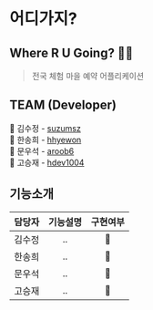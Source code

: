 # 어디가지? 
## Where R U Going? 🚗🌳
> 전국 체험 마을 예약 어플리케이션

## TEAM (Developer) 
👩 김수정 - [suzumsz](https://github.com/suzumsz)    
👧 한송희 - [hhyewon](https://github.com/hhyewon)  
👦 문우석 - [aroob6](https://github.com/aroob6)  
👨 고승재 - [hdev1004](https://github.com/hdev1004)  

## 기능소개 
|  담당자  |   기능설명   |   구현여부   |                              
| :----------: | :----------------: | :----------: |
|김수정| ..  | 🚗 |
|한송희| .. | 🌳 |
|문우석| .. | 🚕 |
|고승재| .. | 🌲 |

